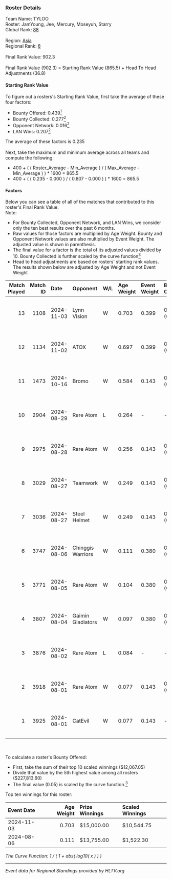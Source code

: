 ### Roster Details<br />
Team Name: TYLOO<br />
Roster: JamYoung, Jee, Mercury, Moseyuh, Starry<br />
Global Rank: [88](../../standings_global_2025_01_16.md)<br />
<br />
Region: [Asia]( ../../standings_asia_2025_01_16.md)<br />
Regional Rank: [8]( ../../standings_asia_2025_01_16.md)<br />
<br />
Final Rank Value:  902.3<br />
<br />
Final Rank Value (902.3) = Starting Rank Value (865.5) + Head To Head Adjustments (36.8)<br />

#### Starting Rank Value<br />
To figure out a rosters's Starting Rank Value, first take the average of these four factors:<br />
- Bounty Offered: 0.439[<sup>1</sup>](#table2)
- Bounty Collected: 0.277[<sup>2</sup>](#table1)
- Opponent Network: 0.016[<sup>2</sup>](#table1)
- LAN Wins: 0.207[<sup>2</sup>](#table1)

The average of these factors is 0.235<br />
<br />
Next, take the maximum and minimum average across all teams and compute the following:<br />
- 400 + ( ( Roster_Average - Min_Average ) / ( Max_Average - Min_Average ) ) * 1600 = 865.5
- 400 + ( ( 0.235 - 0.000 ) / ( 0.807 - 0.000 ) ) * 1600 = 865.5


#### Factors<br />
Below you can see a table of all of the matches that contributed to this roster's Final Rank Value.<br />
Note:<br />

- For Bounty Collected, Opponent Network, and LAN Wins, we consider only the ten best results over the past 6 months.
- Raw values for those factors are multiplied by Age Weight. Bounty and Opponent Network values are also multiplied by Event Weight. The adjusted value is shown in parenthesis.
- The final value for a factor is the total of its adjusted values divided by 10. Bounty Collected is further scaled by the curve function[<sup>3</sup>](#curveFunction)
- Head to head adjustments are based on rosters' starting rank values. The results shown below are adjusted by Age Weight and not Event Weight
<span id="table1"></span><br />


| Match Played | Match ID | Date       | Opponent          | W/L | Age Weight | Event Weight | Bounty Collected | Opponent Network | LAN Wins  | H2H Adj. | Roster                                   |
| -: | -: | :- | :- | :- | :- | :- | :- | :- | :- | -: | :- |
|           13 |     1108 | 2024-11-03 | Lynn Vision       | W   | 0.703      | 0.399        | 0.033 (0.009)    | 0.217 (0.061)    | 1 (0.703) |    13.23 | JamYoung, Jee, Mercury, Moseyuh, Starry  |
|           12 |     1134 | 2024-11-02 | ATOX              | W   | 0.697      | 0.399        | 0.022 (0.006)    | 0.114 (0.032)    | 1 (0.697) |     8.24 | JamYoung, Jee, Mercury, Moseyuh, Starry  |
|           11 |     1473 | 2024-10-16 | Bromo             | W   | 0.584      | 0.143        | 0.009 (0.001)    | 0.113 (0.009)    | 0 (0.000) |     4.93 | JamYoung, Jee, Mercury, Moseyuh, Starry  |
|           10 |     2904 | 2024-08-29 | Rare Atom         | L   | 0.264      | -            | -                | -                | -         |    -2.75 | JamYoung, Jee, Mercury, Moseyuh, Starry  |
|            9 |     2975 | 2024-08-28 | Rare Atom         | W   | 0.256      | 0.143        | 0.059 (0.002)    | 0.264 (0.010)    | 0 (0.000) |     5.48 | JamYoung, Jee, Mercury, Moseyuh, Starry  |
|            8 |     3029 | 2024-08-27 | Teamwork          | W   | 0.249      | 0.143        | 0.000 (0.000)    | 0.048 (0.002)    | 0 (0.000) |     0.89 | JamYoung, Jee, Mercury, Moseyuh, Starry  |
|            7 |     3036 | 2024-08-27 | Steel Helmet      | W   | 0.249      | 0.143        | 0.000 (0.000)    | -                | 0 (0.000) |     0.52 | JamYoung, Jee, Mercury, Moseyuh, Starry  |
|            6 |     3747 | 2024-08-06 | Chinggis Warriors | W   | 0.111      | 0.380        | 0.002 (0.000)    | 0.044 (0.002)    | 1 (0.111) |     0.97 | JamYoung, Jee, Mercury, Moseyuh, Starry  |
|            5 |     3771 | 2024-08-05 | Rare Atom         | W   | 0.104      | 0.380        | 0.059 (0.002)    | 0.264 (0.010)    | 1 (0.104) |     2.26 | JamYoung, Jee, Mercury, Moseyuh, Starry  |
|            4 |     3807 | 2024-08-04 | Gaimin Gladiators | W   | 0.097      | 0.380        | 0.080 (0.003)    | 0.873 (0.032)    | 1 (0.097) |     1.87 | JamYoung, Jee, Mercury, Moseyuh, Starry  |
|            3 |     3876 | 2024-08-02 | Rare Atom         | L   | 0.084      | -            | -                | -                | -         |    -0.83 | JamYoung, Jee, Mercury, Moseyuh, zhokiNg |
|            2 |     3918 | 2024-08-01 | Rare Atom         | W   | 0.077      | 0.143        | 0.059 (0.001)    | 0.264 (0.003)    | 0 (0.000) |     1.68 | JamYoung, Jee, Mercury, Moseyuh, zhokiNg |
|            1 |     3925 | 2024-08-01 | CatEvil           | W   | 0.077      | 0.143        | -                | 0.152 (0.002)    | -         |     0.35 | JamYoung, Jee, Mercury, Moseyuh, zhokiNg |

<br />
<span id="table2"></span><br />
To calculate a roster's Bounty Offered:<br />

- First, take the sum of their top 10 scaled winnings ($12,067.05)
- Divide that value by the 5th highest value among all rosters ($227,813.60)
- The final value (0.05) is scaled by the curve function.[<sup>3</sup>](#curveFunction)

Top ten winnings for this roster:<br />

| Event Date | Age Weight | Prize Winnings | Scaled Winnings |
| :- | -: | :- | :- |
| 2024-11-03 |      0.703 | $15,000.00     | $10,544.75      |
| 2024-08-06 |      0.111 | $13,755.00     | $1,522.30       |


<span id="curveFunction"></span>_The Curve Function: 1 / ( 1 + abs( log10( x ) ) )_<br />

---
_Event data for Regional Standings provided by HLTV.org_<br />
